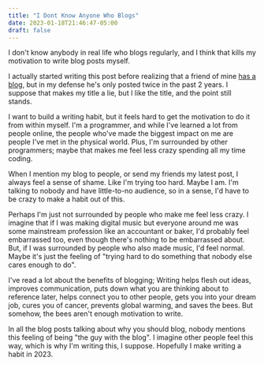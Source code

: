 ```yaml
---
title: "I Dont Know Anyone Who Blogs"
date: 2023-01-18T21:46:47-05:00
draft: false
---
```


I don't know anybody in real life who blogs regularly, and I think that
kills my motivation to write blog posts myself.

I actually started writing this post before realizing that a friend of mine [has
a blog](https://jonnesaleva.com/blog), but in my defense he's only posted twice in the past 2
years. I suppose that makes my title a lie, but I like the title, and the point
still stands.

I want to build a writing habit, but it feels hard to get the motivation to do
it from within myself. I'm a programmer, and while I've learned a lot from
people online, the people who've made the biggest impact on me are
people I've met in the physical world. Plus, I'm surrounded by other
programmers; maybe that makes me feel less crazy spending all my time coding.

When I mention
my blog to people, or send my friends my latest post, I always feel a sense of
shame. Like I'm trying too hard. Maybe I am. I'm talking to nobody
and have little-to-no audience, so in a sense, I'd have to be crazy
to make a habit out of this.

Perhaps I'm just not surrounded by people who make me feel less crazy. I imagine
that if I was making digital music but everyone around me was some mainstream profession
like an accountant or baker, I'd probably feel embarrassed too, even though
there's nothing to be embarrassed about. But, if I was surrounded by people who also made music, I'd feel normal. Maybe it's just the feeling of
"trying hard to do something that nobody else cares enough to do".

I've read a lot about the benefits of blogging; Writing helps
flesh out ideas, improves communication, puts down what you are thinking
about to reference later, helps connect you to other people, gets you into your dream job, cures you of cancer, prevents global warming, and saves the bees. But somehow, the bees aren't enough motivation to write.

In all the blog posts talking about why you should blog, nobody mentions this feeling of being "the guy with the blog". I imagine other people feel this way, which is why I'm writing this, I suppose. Hopefully I make writing a habit in 2023.
